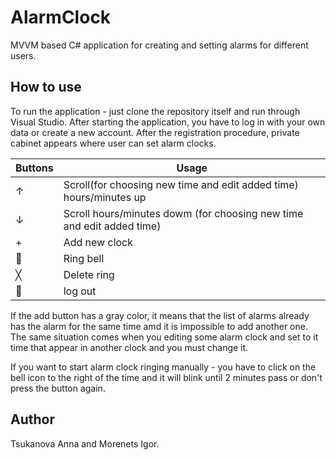 # AlarmClock
MVVM based C# application for creating and setting alarms for different users.

## How to use
To run the application - just clone the repository itself and run through Visual Studio.
After starting the application, you have to log in with your own data or create a new account. 
After the registration procedure, private cabinet appears where user can set alarm clocks.

| Buttons | Usage |
|---|---|
| ↑ | Scroll(for choosing new time and edit added time) hours/minutes up |
| ↓ | Scroll hours/minutes dowm (for choosing new time and edit added time) |
| + | Add new clock |
| 🔔 | Ring bell |
| ╳ | Delete ring |
| 🚪 | log out |

If the add button has a gray color, it means that the list of alarms already has the alarm for the same time amd it is impossible to add another one.
The same situation comes when you editing some alarm clock and set to it time that appear in another clock and you must change it.

If you want to start alarm clock ringing manually - you have to click on the bell icon to the right of the time and it will blink until 2 minutes pass or don't press the button again.


## Author
Tsukanova Anna and Morenets Igor.

